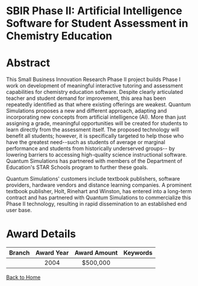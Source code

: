 
SBIR Phase II: Artificial Intelligence Software for Student Assessment in Chemistry Education
=============================================================================================

# Abstract


This Small Business Innovation Research Phase II project builds Phase I work on development of meaningful interactive tutoring and assessment capabilities for chemistry education software.  Despite clearly articulated teacher and student demand for improvement, this area has been repeatedly identified as that where existing offerings are weakest.  Quantum Simulations proposes a new and different approach, adapting and incorporating new concepts from artificial intelligence (AI).  More than just assigning a grade, meaningful opportunities will be created for students to learn directly from the assessment itself.  The proposed technology will benefit all students; however, it is specifically targeted to help those who have the greatest need--such as students of average or marginal performance and students from historically underserved groups-- by lowering barriers to accessing high-quality science instructional software.  Quantum  Simulations has partnered with members of the Department of Education's STAR Schools program to further these goals.

Quantum Simulations' customers include textbook publishers, software providers, hardware vendors and distance learning companies.  A prominent textbook publisher, Holt, Rinehart and Winston, has entered into a long-term contract and has partnered with Quantum Simulations to commercialize this Phase II technology, resulting in rapid dissemination to an established end user base.  

# Award Details

|Branch|Award Year|Award Amount|Keywords|
| :---: | :---: | :---: | :---: |
||2004|$500,000||
  
  


[Back to Home](https://github.com/chrischow/dod_sbir_awards#51)